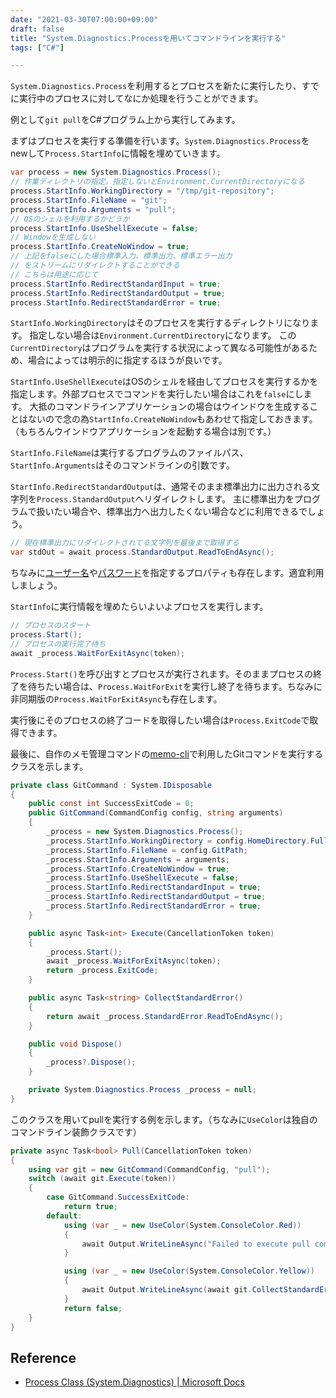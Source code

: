 ```yaml
---
date: "2021-03-30T07:00:00+09:00"
draft: false
title: "System.Diagnostics.Processを用いてコマンドラインを実行する"
tags: ["C#"]

---
```


`System.Diagnostics.Process`を利用するとプロセスを新たに実行したり、すでに実行中のプロセスに対してなにか処理を行うことができます。

例として`git pull`をC#プログラム上から実行してみます。

まずはプロセスを実行する準備を行います。`System.Diagnostics.Process`をnewして`Process.StartInfo`に情報を埋めていきます。

```cs
var process = new System.Diagnostics.Process();
// 作業ディレクトリの指定。指定しないとEnvironment.CurrentDirectoryになる
process.StartInfo.WorkingDirectory = "/tmp/git-repository";
process.StartInfo.FileName = "git";
process.StartInfo.Arguments = "pull";
// OSのシェルを利用するかどうか
process.StartInfo.UseShellExecute = false;
// Windowを生成しない
process.StartInfo.CreateNoWindow = true;
// 上記をfalseにした場合標準入力、標準出力、標準エラー出力
// をストリームにリダイレクトすることができる
// こちらは用途に応じて
process.StartInfo.RedirectStandardInput = true;
process.StartInfo.RedirectStandardOutput = true;
process.StartInfo.RedirectStandardError = true;
```

`StartInfo.WorkingDirectory`はそのプロセスを実行するディレクトリになります。
指定しない場合は`Environment.CurrentDirectory`になります。
この`CurrentDirectory`はプログラムを実行する状況によって異なる可能性があるため、場合によっては明示的に指定するほうが良いです。

`StartInfo.UseShellExecute`はOSのシェルを経由してプロセスを実行するかを指定します。外部プロセスでコマンドを実行したい場合はこれを`false`にします。
大抵のコマンドラインアプリケーションの場合はウインドウを生成することはないので念の為`StartInfo.CreateNoWindow`もあわせて指定しておきます。（もちろんウインドウアプリケーションを起動する場合は別です。）

`StartInfo.FileName`は実行するプログラムのファイルパス、`StartInfo.Arguments`はそのコマンドラインの引数です。

`StartInfo.RedirectStandardOutput`は、通常そのまま標準出力に出力される文字列を`Process.StandardOutput`へリダイレクトします。
主に標準出力をプログラムで扱いたい場合や、標準出力へ出力したくない場合などに利用できるでしょう。

```cs
// 現在標準出力にリダイレクトされてる文字列を最後まで取得する
var stdOut = await process.StandardOutput.ReadToEndAsync();
```

ちなみに[ユーザー名](https://docs.microsoft.com/en-us/dotnet/api/system.diagnostics.processstartinfo.username?view=net-5.0)や[パスワード](https://docs.microsoft.com/en-us/dotnet/api/system.diagnostics.processstartinfo.password?view=net-5.0)を指定するプロパティも存在します。適宜利用しましょう。

`StartInfo`に実行情報を埋めたらいよいよプロセスを実行します。

```cs
// プロセスのスタート
process.Start();
// プロセスの実行完了待ち
await _process.WaitForExitAsync(token);
```

`Process.Start()`を呼び出すとプロセスが実行されます。そのままプロセスの終了を待ちたい場合は、`Process.WaitForExit`を実行し終了を待ちます。ちなみに非同期版の`Process.WaitForExitAsync`も存在します。

実行後にそのプロセスの終了コードを取得したい場合は`Process.ExitCode`で取得できます。

最後に、自作のメモ管理コマンドの[memo-cli](https://github.com/yucchiy/memo-cli/)で利用したGitコマンドを実行するクラスを示します。

```cs
private class GitCommand : System.IDisposable
{
    public const int SuccessExitCode = 0;
    public GitCommand(CommandConfig config, string arguments)
    {
        _process = new System.Diagnostics.Process();
        _process.StartInfo.WorkingDirectory = config.HomeDirectory.FullName;
        _process.StartInfo.FileName = config.GitPath;
        _process.StartInfo.Arguments = arguments;
        _process.StartInfo.CreateNoWindow = true;
        _process.StartInfo.UseShellExecute = false;
        _process.StartInfo.RedirectStandardInput = true;
        _process.StartInfo.RedirectStandardOutput = true;
        _process.StartInfo.RedirectStandardError = true;
    }

    public async Task<int> Execute(CancellationToken token)
    {
        _process.Start();
        await _process.WaitForExitAsync(token);
        return _process.ExitCode;
    }

    public async Task<string> CollectStandardError()
    {
        return await _process.StandardError.ReadToEndAsync();
    }

    public void Dispose()
    {
        _process?.Dispose();
    }

    private System.Diagnostics.Process _process = null;
}
```

このクラスを用いてpullを実行する例を示します。（ちなみに`UseColor`は独自のコマンドライン装飾クラスです）

```cs
private async Task<bool> Pull(CancellationToken token)
{
    using var git = new GitCommand(CommandConfig, "pull");
    switch (await git.Execute(token))
    {
        case GitCommand.SuccessExitCode:
            return true;
        default:
            using (var _ = new UseColor(System.ConsoleColor.Red))
            {
                await Output.WriteLineAsync("Failed to execute pull command following reason.");
            }

            using (var _ = new UseColor(System.ConsoleColor.Yellow))
            {
                await Output.WriteLineAsync(await git.CollectStandardError());
            }
            return false;
    }
}
```

## Reference

- [Process Class (System.Diagnostics) | Microsoft Docs](https://docs.microsoft.com/en-us/dotnet/api/system.diagnostics.process?view=net-5.0)
